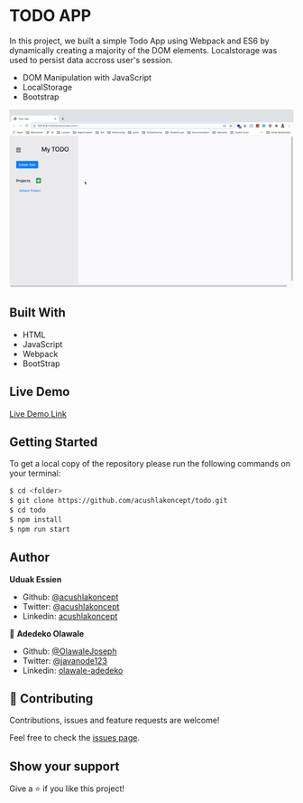 # TODO APP

In this project, we built a simple Todo App using Webpack and ES6 by dynamically creating a majority of the DOM elements. Localstorage was used to persist data accross user's session.

- DOM Manipulation with JavaScript
- LocalStorage
- Bootstrap

![screenshot](./todoscreenshot.gif)

## Built With

- HTML
- JavaScript
- Webpack
- BootStrap

## Live Demo
[Live Demo Link](#)


## Getting Started

To get a local copy of the repository please run the following commands on your terminal:

```bash
$ cd <folder>
$ git clone https://github.com/acushlakoncept/todo.git
$ cd todo
$ npm install
$ npm run start
```

## Author

**Uduak Essien**

- Github: [@acushlakoncept](https://github.com/acushlakoncept/)
- Twitter: [@acushlakoncept](https://twitter.com/acushlakoncept)
- Linkedin: [acushlakoncept](https://www.linkedin.com/in/acushlakoncept/)

👤 **Adedeko Olawale**

- Github: [@OlawaleJoseph](https://github.com/OlawaleJoseph)
- Twitter: [@javanode123](https://twitter.com/javanode123)
- Linkedin: [olawale-adedeko](http://www.linkedin.com/in/olawale-adedeko)


## 🤝 Contributing

Contributions, issues and feature requests are welcome!

Feel free to check the [issues page](https://github.com/acushlakoncept/todo/issues).

## Show your support

Give a ⭐️ if you like this project!